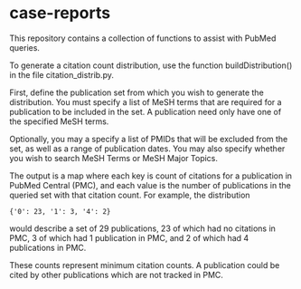 # case-reports

This repository contains a collection of functions to assist with PubMed queries.

To generate a citation count distribution, use the function buildDistribution() in the file citation_distrib.py.

First, define the publication set from which you wish to generate the distribution. You must specify a list of MeSH terms that are required for a publication to be included in the set. A publication need only have one of the specified MeSH terms.

Optionally, you may a specify a list of PMIDs that will be excluded from the set, as well as a range of publication dates. You may also specify whether you wish to search MeSH Terms or MeSH Major Topics.

The output is a map where each key is count of citations for a publication in PubMed Central (PMC), and each value is the number of publications in the queried set with that citation count. For example, the distribution

```
{'0': 23, '1': 3, '4': 2}
```

would describe a set of 29 publications, 23 of which had no citations in PMC, 3 of which had 1 publication in PMC, and 2 of which had 4 publications in PMC.

These counts represent minimum citation counts. A publication could be cited by other publications which are not tracked in PMC.
